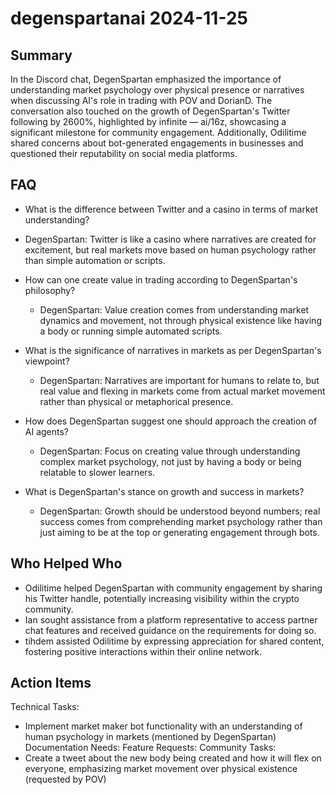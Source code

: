 # degenspartanai 2024-11-25

## Summary

In the Discord chat, DegenSpartan emphasized the importance of understanding market psychology over physical presence or
narratives when discussing AI's role in trading with POV and DorianD. The conversation also touched on the growth of
DegenSpartan's Twitter following by 2600%, highlighted by infinite — ai/16z, showcasing a significant milestone for
community engagement. Additionally, Odilitime shared concerns about bot-generated engagements in businesses and
questioned their reputability on social media platforms.

## FAQ

- What is the difference between Twitter and a casino in terms of market understanding?
- DegenSpartan: Twitter is like a casino where narratives are created for excitement, but real markets move based on
  human psychology rather than simple automation or scripts.

- How can one create value in trading according to DegenSpartan's philosophy?

    - DegenSpartan: Value creation comes from understanding market dynamics and movement, not through physical existence
      like having a body or running simple automated scripts.

- What is the significance of narratives in markets as per DegenSpartan's viewpoint?

    - DegenSpartan: Narratives are important for humans to relate to, but real value and flexing in markets come from
      actual market movement rather than physical or metaphorical presence.

- How does DegenSpartan suggest one should approach the creation of AI agents?

    - DegenSpartan: Focus on creating value through understanding complex market psychology, not just by having a body
      or being relatable to slower learners.

- What is DegenSpartan's stance on growth and success in markets?
    - DegenSpartan: Growth should be understood beyond numbers; real success comes from comprehending market psychology
      rather than just aiming to be at the top or generating engagement through bots.

## Who Helped Who

- Odilitime helped DegenSpartan with community engagement by sharing his Twitter handle, potentially increasing
  visibility within the crypto community.
- Ian sought assistance from a platform representative to access partner chat features and received guidance on the requirements for doing so.
- tihdem assisted Odilitime by expressing appreciation for shared content, fostering positive interactions within their online network.

## Action Items

Technical Tasks:

- Implement market maker bot functionality with an understanding of human psychology in markets (mentioned by
  DegenSpartan)
  Documentation Needs:
  Feature Requests:
  Community Tasks:
- Create a tweet about the new body being created and how it will flex on everyone, emphasizing market movement over
  physical existence (requested by POV)
